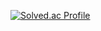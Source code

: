 [![Solved.ac Profile](http://mazassumnida.wtf/api/v2/generate_badge?boj=bluepaper38)](https://solved.ac/bluepaper38/)
